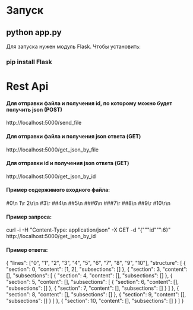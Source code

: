 # Запуск

## python app.py


Для запуска нужен модуль Flask. Чтобы установить:
### pip install Flask

# Rest Api

#### Для отправки файла и получения id, по которому можно будет получить json (POST)
http://localhost:5000/send_file
#### Для отправки файла и получения json ответа (GET)
http://localhost:5000/get_json_by_file

#### Для отправки id и получения json ответа (GET)
http://localhost:5000/get_json_by_id

#### Пример содержимого входного файла:
#0\n
1\r
2\r\n
#3\r
##4\n
##5\n
###6\n
###7\r
##8\n
##9\r
#10\r\n

#### Пример запроса:
curl -i -H "Content-Type: application/json" -X GET -d "{"""id""":6}" http://localhost:5000/get_json_by_id

#### Пример ответа:
{
    "lines": ["0", "1", "2", "3", "4", "5", "6", "7", "8", "9", "10"], 
    "structure": [
        {
            "section": 0, 
            "content": [1, 2], 
            "subsections": []
        }, 
        {
            "section": 3, 
            "content": [], 
            "subsections": [
                {
                    "section": 4, 
                    "content": [], 
                    "subsections": []
                }, 
                {
                    "section": 5, 
                    "content": [], 
                    "subsections": [
                        {
                            "section": 6, 
                            "content": [], 
                            "subsections": []
                        }, 
                        {
                            "section": 7, 
                            "content": [], 
                            "subsections": []
                        }
                    ]
                }, 
                {
                    "section": 8, 
                    "content": [],
                    "subsections": []
                }, 
                {
                    "section": 9, 
                    "content": [], 
                    "subsections": []
                }
            ]
        }, 
        {
            "section": 10, 
            "content": [], 
            "subsections": []
        }
    ]
}
